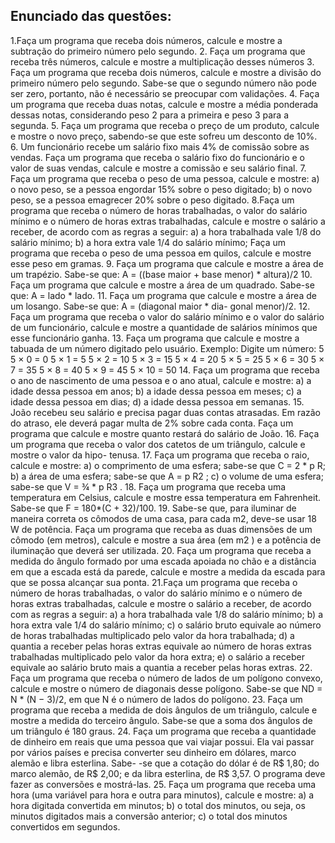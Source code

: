 
## Enunciado das questões:
1.Faça um programa que receba dois números, calcule e mostre a subtração do primeiro número pelo 
segundo. 
2. Faça um programa que receba três números, calcule e mostre a multiplicação desses números 
3. Faça um programa que receba dois números, calcule e mostre a divisão do primeiro número pelo 
segundo. Sabe-se que o segundo número não pode ser zero, portanto, não é necessário se preocupar com validações. 
4. Faça um programa que receba duas notas, calcule e mostre a média ponderada dessas notas, considerando peso 2 para a primeira e peso 3 para a segunda. 
5. Faça um programa que receba o preço de um produto, calcule e mostre o novo preço, sabendo-se que este sofreu um desconto de 10%. 
6. Um funcionário recebe um salário fixo mais 4% de comissão sobre as vendas. Faça um programa que receba o salário fixo do funcionário e o valor de suas vendas, calcule e mostre a comissão e seu salário final. 
7. Faça um programa que receba o peso de uma pessoa, calcule e mostre: 
a) o novo peso, se a pessoa engordar 15% sobre o peso digitado; 
b) o novo peso, se a pessoa emagrecer 20% sobre o peso digitado.
8.Faça um programa que receba o número de horas trabalhadas, o valor do salário mínimo e o número 
de horas extras trabalhadas, calcule e mostre o salário a receber, de acordo com as regras a seguir: 
a) a hora trabalhada vale 1/8 do salário mínimo; 
b) a hora extra vale 1/4 do salário mínimo;
Faça um programa que receba o peso de uma pessoa em quilos, calcule e mostre esse peso em gramas. 
9. Faça um programa que calcule e mostre a área de um trapézio. 
Sabe-se que: A = ((base maior + base menor) * altura)/2
10. Faça um programa que calcule e mostre a área de um quadrado. Sabe-se que: A = lado * lado.
11. Faça um programa que calcule e mostre a área de um losango. Sabe-se que: A = (diagonal maior * dia-
gonal menor)/2. 
12. Faça um programa que receba o valor do salário mínimo e o valor do salário de um funcionário, calcule 
e mostre a quantidade de salários mínimos que esse funcionário ganha.
13. Faça um programa que calcule e mostre a tabuada de um número digitado pelo usuário. 
Exemplo:
Digite um número: 5
5 × 0 = 0
5 × 1 = 5
5 × 2 = 10
5 × 3 = 15
5 × 4 = 20
5 × 5 = 25
5 × 6 = 30
5 × 7 = 35
5 × 8 = 40
5 × 9 = 45
5 × 10 = 50
14. Faça um programa que receba o ano de nascimento de uma pessoa e o ano atual, calcule e mostre: 
a) a idade dessa pessoa em anos; 
b) a idade dessa pessoa em meses; 
c) a idade dessa pessoa em dias; 
d) a idade dessa pessoa em semanas. 
15. João recebeu seu salário e precisa pagar duas contas atrasadas. Em razão do atraso, ele deverá pagar 
multa de 2% sobre cada conta. Faça um programa que calcule e mostre quanto restará do salário de 
João. 
16. Faça um programa que receba o valor dos catetos de um triângulo, calcule e mostre o valor da hipo-
tenusa. 
17. Faça um programa que receba o raio, calcule e mostre: 
a) o comprimento de uma esfera; sabe-se que C = 2 * p R; 
b) a área de uma esfera; sabe-se que A = p R2
; 
c) o volume de uma esfera; sabe-se que V = ¾ * p R3
. 
18. Faça um programa que receba uma temperatura em Celsius, calcule e mostre essa temperatura em 
Fahrenheit. Sabe-se que F = 180*(C + 32)/100. 
19. Sabe-se que, para iluminar de maneira correta os cômodos de uma casa, para cada m2, deve-se usar 18 W 
de potência. Faça um programa que receba as duas dimensões de um cômodo (em metros), calcule e mostre a sua área (em m2
) e a potência de iluminação que deverá ser utilizada. 
20. Faça um programa que receba a medida do ângulo formado por uma escada apoiada no chão e a distância em que a escada está da parede, calcule e mostre a medida da escada para que se possa alcançar sua ponta.
21.Faça um programa que receba o número de horas trabalhadas, o valor do salário mínimo e o número 
de horas extras trabalhadas, calcule e mostre o salário a receber, de acordo com as regras a seguir: 
a) a hora trabalhada vale 1/8 do salário mínimo; 
b) a hora extra vale 1/4 do salário mínimo;
c) o salário bruto equivale ao número de horas trabalhadas multiplicado pelo valor da hora trabalhada; 
d) a quantia a receber pelas horas extras equivale ao número de horas extras trabalhadas multiplicado pelo valor 
da hora extra; 
e) o salário a receber equivale ao salário bruto mais a quantia a receber pelas horas extras.
22. Faça um programa que receba o número de lados de um polígono convexo, calcule e mostre o número 
de diagonais desse polígono. Sabe-se que ND = N * (N − 3)/2, em que N é o número de lados do 
polígono. 
23. Faça um programa que receba a medida de dois ângulos de um triângulo, calcule e mostre a medida do 
terceiro ângulo. Sabe-se que a soma dos ângulos de um triângulo é 180 graus. 
24. Faça um programa que receba a quantidade de dinheiro em reais que uma pessoa que vai viajar possui. Ela 
vai passar por vários países e precisa converter seu dinheiro em dólares, marco alemão e libra esterlina. Sabe-
-se que a cotação do dólar é de R$ 1,80; do marco alemão, de R$ 2,00; e da libra esterlina, de R$ 3,57. O 
programa deve fazer as conversões e mostrá-las. 
25. Faça um programa que receba uma hora (uma variável para hora e outra para minutos), calcule e 
mostre: 
a) a hora digitada convertida em minutos; 
b) o total dos minutos, ou seja, os minutos digitados mais a conversão anterior; 
c) o total dos minutos convertidos em segundos.

